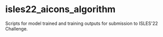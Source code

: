 # isles22_aicons_algorithm
Scripts for model trained and training outputs for submission to ISLES'22 Challenge.
